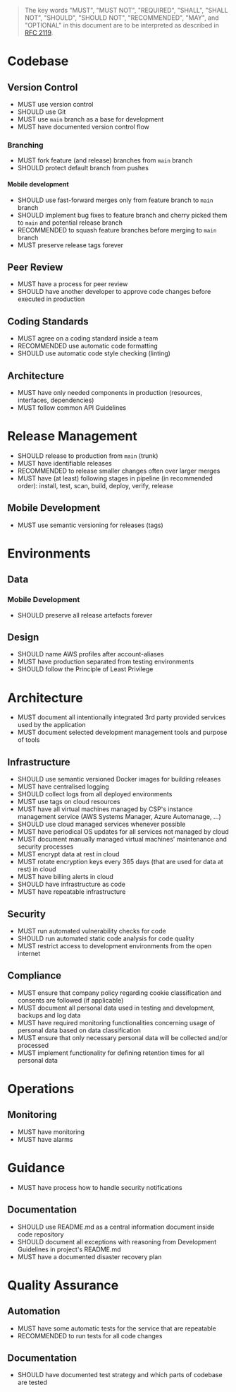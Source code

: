 > The key words "MUST", "MUST NOT", "REQUIRED", "SHALL", "SHALL NOT", "SHOULD", "SHOULD NOT", "RECOMMENDED", "MAY", and "OPTIONAL" in this document are to be interpreted as described in [RFC 2119](https://www.ietf.org/rfc/rfc2119.txt).


# Codebase

## Version Control

- MUST use version control
- SHOULD use Git
- MUST use `main` branch as a base for development
- MUST have documented version control flow

### Branching

- MUST fork feature (and release) branches from `main` branch
- SHOULD protect default branch from pushes

#### Mobile development

- SHOULD use fast-forward merges only from feature branch to `main` branch
- SHOULD implement bug fixes to feature branch and cherry picked them to `main` and potential release branch
- RECOMMENDED to squash feature branches before merging to `main` branch
- MUST preserve release tags forever

## Peer Review

- MUST have a process for peer review
- SHOULD have another developer to approve code changes before executed in production

## Coding Standards

- MUST agree on a coding standard inside a team
- RECOMMENDED use automatic code formatting
- SHOULD use automatic code style checking (linting)

## Architecture

- MUST have only needed components in production (resources, interfaces, dependencies)
- MUST follow common API Guidelines

# Release Management

- SHOULD release to production from `main` (trunk)
- MUST have identifiable releases
- RECOMMENDED to release smaller changes often over larger merges
- MUST have (at least) following stages in pipeline (in recommended order): install, test, scan, build, deploy, verify, release

## Mobile Development

- MUST use semantic versioning for releases (tags)

# Environments

## Data

### Mobile Development

- SHOULD preserve all release artefacts forever

## Design

- SHOULD name AWS profiles after account-aliases
- MUST have production separated from testing environments
- SHOULD follow the Principle of Least Privilege

# Architecture

- MUST document all intentionally integrated 3rd party provided services used by the application
- MUST document selected development management tools and purpose of tools

## Infrastructure

- SHOULD use semantic versioned Docker images for building releases
- MUST have centralised logging
- SHOULD collect logs from all deployed environments
- MUST use tags on cloud resources
- MUST have all virtual machines managed by CSP's instance management service (AWS Systems Manager, Azure Automanage, ...)
- SHOULD use cloud managed services whenever possible
- MUST have periodical OS updates for all services not managed by cloud
- MUST document manually managed virtual machines' maintenance and security processes
- MUST encrypt data at rest in cloud
- MUST rotate encryption keys every 365 days (that are used for data at rest) in cloud 
- MUST have billing alerts in cloud
- SHOULD have infrastructure as code
- MUST have repeatable infrastructure

## Security

- MUST run automated vulnerability checks for code
- SHOULD run automated static code analysis for code quality
- MUST restrict access to development environments from the open internet

## Compliance

- MUST ensure that company policy regarding cookie classification and consents are followed (if applicable)
- MUST document all personal data used in testing and development, backups and log data
- MUST have required monitoring functionalities concerning usage of personal data based on data classification 
- MUST ensure that only necessary personal data will be collected and/or processed
- MUST implement functionality for defining retention times for all personal data

# Operations

## Monitoring

- MUST have monitoring
- MUST have alarms

# Guidance

- MUST have process how to handle security notifications

## Documentation

- SHOULD use README.md as a central information document inside code repository
- SHOULD document all exceptions with reasoning from Development Guidelines in project's README.md
- MUST have a documented disaster recovery plan

# Quality Assurance

## Automation

- MUST have some automatic tests for the service that are repeatable
- RECOMMENDED to run tests for all code changes

## Documentation

- SHOULD have documented test strategy and which parts of codebase are tested
